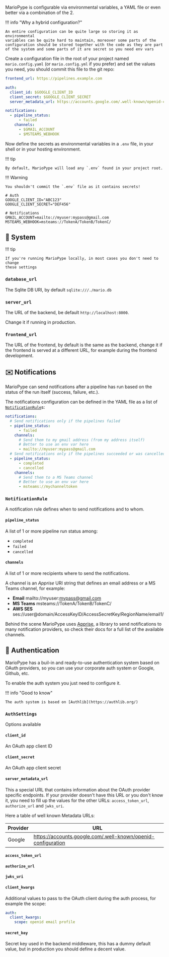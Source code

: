 MarioPype is configurable via environmental variables, a YAML file
or even better via a combination of the 2.

!!! info "Why a hybrid configuration?"

    An entire configuration can be quite large so storing it as environmental
    variables can be quite hard to maintain, moreover some parts of the
    configuration should be stored together with the code as they are part
    of the system and some parts of it are secret so you need env vars

Create a configuration file in the root of your project named `mario.config.yaml`
(or `mario.config.yml` if you prefer) and set the values you need, you should
commit this file to the git repo:

```yaml title="mario.config.yaml"
frontend_url: https://pipelines.example.com

auth:
  client_id: $GOOGLE_CLIENT_ID
  client_secret: $GOOGLE_CLIENT_SECRET
  server_metadata_url: https://accounts.google.com/.well-known/openid-configuration

notifications:
  - pipeline_status:
      - failed
    channels:
      - $GMAIL_ACCOUNT
      - $MSTEAMS_WEBHOOK
```

Now define the secrets as environmental variables in a `.env` file,
in your shell or in your hosting environment.


!!! tip

    By default, MarioPype will load any `.env` found in your project root.

!!! Warning

    You shouldn't commit the `.env` file as it contains secrets!

```shell title=".env"
# Auth
GOOGLE_CLIENT_ID="ABC123"
GOOGLE_CLIENT_SECRET="DEF456"

# Notifications
GMAIL_ACCOUNT=mailto://myuser:mypass@gmail.com
MSTEAMS_WEBHOOK=msteams://TokenA/TokenB/TokenC/
```

## 🔌 System

!!! tip

    If you're running MarioPype locally, in most cases you don't need to change
    these settings

### `database_url`

The Sqlite DB URI, by default `sqlite:///./mario.db`

### `server_url`

The URL of the backend, be default `http://localhost:8000`.

Change it if running in production.

### `frontend_url`

The URL of the frontend, by default is the same as the backend,
change it if the frontend is served at a different URL, for example
during the frontend development.

## ✉️ Notifications

MarioPype can send notifications after a pipeline has run based on the status
of the run itself (success, failure, etc.).

The notifications configuration can be defined in the YAML
file as a list of [`NotificationRule`](#notificationrule)s:

```yaml title="mario.config.yaml"
notifications:
  # Send notifications only if the pipelines failed
  - pipeline_status:
      - failed
    channels:
      # Send them to my gmail address (from my address itself)
      # Better to use an env var here
      - mailto://myuser:mypass@gmail.com
  # Send notifications only if the pipelines succeeded or was cancelled
  - pipeline_status:
      - completed
      - cancelled
    channels:
      # Send them to a MS Teams channel
      # Better to use an env var here
      - msteams://mychanneltoken
```

### `NotificationRule`

A notification rule defines when to send notifications and to whom.

#### `pipeline_status`

A list of 1 or more pipeline run status among:

  * `completed`
  * `failed`
  * `cancelled`

#### `channels`

A list of 1 or more recipients where to send the notifications.

A channel is an *Apprise* URI string that defines an email address or a MS Teams
channel, for example:

* **Email** mailto://myuser:mypass@gmail.com
* **MS Teams** msteams://TokenA/TokenB/TokenC/
* **AWS SES** ses://user@domain/AccessKeyID/AccessSecretKey/RegionName/email1/

Behind the scene MarioPype uses [Apprise](https://github.com/caronc/apprise),
a library to send notifications to many notification providers, so check their
docs for a full list of the available channels.

## 🔐 Authentication

MarioPype has a buil-in and ready-to-use authentication system
based on OAuth providers, so you can use your corporate auth system
or Google, Github, etc.

To enable the auth system you just need to configure it.

!!! info "Good to know"

    The auth system is based on [Authlib](https://authlib.org/)

### `AuthSettings`

Options available

#### `client_id`

An OAuth app client ID

#### `client_secret`

An OAuth app client secret

#### `server_metadata_url`

This a special URL that contains information about the OAuth provider
specific endpoints. If your provider doesn't have this URL or you don't
know it, you need to fill up the values for the other URLs: `access_token_url`,
`authorize_url` and `jwks_uri`.

Here a table of well known Metadata URLs:

| Provider | URL |
| -------- | --- |
| Google | https://accounts.google.com/.well-known/openid-configuration |

#### `access_token_url`

#### `authorize_url`

#### `jwks_uri`

#### `client_kwargs`

Additional values to pass to the OAuth client during the auth
process, for example the scope:

```yaml
auth:
  client_kwargs:
    scope: openid email profile
```

#### `secret_key`

Secret key used in the backend middleware, this has a dummy default value,
but in production you should define a decent value.
